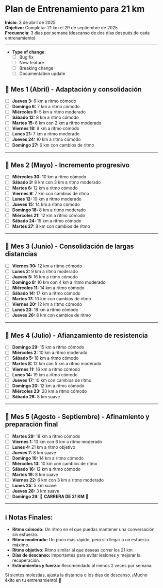 # Plan de Entrenamiento para 21 km

**Inicio:** 3 de abril de 2025  
**Objetivo:** Completar 21 km el 29 de septiembre de 2025  
**Frecuencia:** 3 días por semana (descanso de dos días después de cada entrenamiento)  

---
- **Type of change**:
  - [ ] Bug fix
  - [ ] New feature
  - [ ] Breaking change
  - [ ] Documentation update
## 📅 Mes 1 (Abril) - Adaptación y consolidación
- [ ] **Jueves 3:** 6 km a ritmo cómodo  
- [ ] **Domingo 6:** 7 km a ritmo cómodo  
- [ ] **Miércoles 9:** 5 km a ritmo moderado  
- [ ] **Sábado 12:** 8 km a ritmo cómodo  
- [ ] **Martes 15:** 6 km con 2 km a ritmo moderado  
- [ ] **Viernes 18:** 9 km a ritmo cómodo  
- [ ] **Lunes 21:** 7 km a ritmo moderado  
- [ ] **Jueves 24:** 10 km a ritmo cómodo  
- [ ] **Domingo 27:** 6 km con cambios de ritmo  

---

## 📅 Mes 2 (Mayo) - Incremento progresivo
- [ ] **Miércoles 30:** 10 km a ritmo cómodo  
- [ ] **Sábado 3:** 8 km con 3 km a ritmo moderado  
- [ ] **Martes 6:** 12 km a ritmo cómodo  
- [ ] **Viernes 9:** 7 km con cambios de ritmo  
- [ ] **Lunes 12:** 10 km a ritmo moderado  
- [ ] **Jueves 15:** 14 km a ritmo cómodo  
- [ ] **Domingo 18:** 8 km a ritmo moderado  
- [ ] **Miércoles 21:** 12 km a ritmo cómodo  
- [ ] **Sábado 24:** 15 km a ritmo cómodo  
- [ ] **Martes 27:** 8 km con cambios de ritmo  

---

## 📅 Mes 3 (Junio) - Consolidación de largas distancias
- [ ] **Viernes 30:** 12 km a ritmo cómodo  
- [ ] **Lunes 2:** 9 km a ritmo moderado  
- [ ] **Jueves 5:** 16 km a ritmo cómodo  
- [ ] **Domingo 8:** 10 km con 4 km a ritmo moderado  
- [ ] **Miércoles 11:** 14 km a ritmo cómodo  
- [ ] **Sábado 14:** 17 km a ritmo cómodo  
- [ ] **Martes 17:** 10 km con cambios de ritmo  
- [ ] **Viernes 20:** 12 km a ritmo cómodo  
- [ ] **Lunes 23:** 18 km a ritmo cómodo  
- [ ] **Jueves 26:** 8 km con cambios de ritmo  

---

## 📅 Mes 4 (Julio) - Afianzamiento de resistencia
- [ ] **Domingo 29:** 15 km a ritmo cómodo  
- [ ] **Miércoles 2:** 10 km a ritmo moderado  
- [ ] **Sábado 5:** 18 km a ritmo cómodo  
- [ ] **Martes 8:** 12 km con 5 km a ritmo moderado  
- [ ] **Viernes 11:** 16 km a ritmo cómodo  
- [ ] **Lunes 14:** 19 km a ritmo cómodo  
- [ ] **Jueves 17:** 10 km con cambios de ritmo  
- [ ] **Domingo 20:** 12 km a ritmo cómodo  
- [ ] **Miércoles 23:** 20 km a ritmo cómodo  
- [ ] **Sábado 26:** 8 km suave  

---

## 📅 Mes 5 (Agosto - Septiembre) - Afinamiento y preparación final
- [ ] **Martes 29:** 18 km a ritmo cómodo  
- [ ] **Viernes 1:** 10 km con 6 km a ritmo moderado  
- [ ] **Lunes 4:** 21 km a ritmo objetivo  
- [ ] **Jueves 7:** 8 km suave  
- [ ] **Domingo 10:** 14 km a ritmo cómodo  
- [ ] **Miércoles 13:** 10 km con cambios de ritmo  
- [ ] **Sábado 16:** 12 km a ritmo cómodo  
- [ ] **Martes 19:** 8 km suave  
- [ ] **Viernes 22:** 6 km con 3 km a ritmo moderado  
- [ ] **Lunes 25:** 5 km suave  
- [ ] **Jueves 28:** 3 km suave  
- [ ] **Domingo 29:** 🏁 **CARRERA DE 21 KM** 🎉  

---

## ℹ️ Notas Finales:
- **Ritmo cómodo:** Un ritmo en el que puedas mantener una conversación sin esfuerzo.  
- **Ritmo moderado:** Un poco más rápido, pero sin llegar a un esfuerzo máximo.  
- **Ritmo objetivo:** Ritmo similar al que deseas correr los 21 km.  
- **Días de descanso:** Importantes para evitar lesiones y mejorar la recuperación.  
- **Estiramientos y fuerza:** Recomendado al menos 2 veces por semana.  

Si sientes molestias, ajusta la distancia o los días de descanso. ¡Mucho éxito en tu entrenamiento! 🚀  
